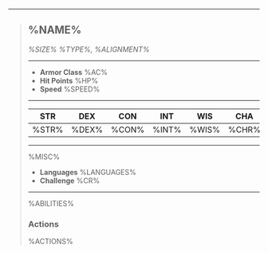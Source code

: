 ___
> ## %NAME%
>*%SIZE% %TYPE%, %ALIGNMENT%*
> ___
> - **Armor Class** %AC%
> - **Hit Points** %HP%
> - **Speed** %SPEED%
>___
>|STR|DEX|CON|INT|WIS|CHA|
>|:---:|:---:|:---:|:---:|:---:|:---:|
>|%STR%|%DEX%|%CON%|%INT%|%WIS%|%CHR%|
>___
> %MISC%
> - **Languages** %LANGUAGES%
> - **Challenge** %CR%
> ___
> %ABILITIES%
> ### Actions
> %ACTIONS%